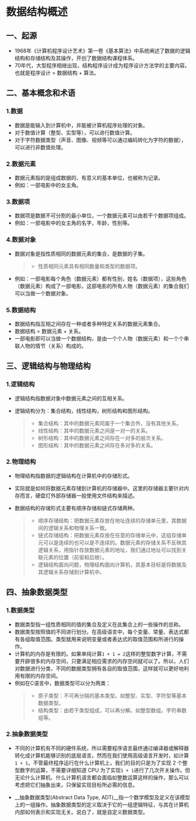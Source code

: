 数据结构概述
====================

## 一、起源

* 1968年《计算机程序设计艺术》第一卷《基本算法》中系统阐述了数据的逻辑结构和存储结构及其操作，开创了数据结构课程体系。
* 70年代，大型程序相继出现，结构程序设计成为程序设计方法学的主要内容。也就是程序设计 = 数据结构 + 算法。

## 二、基本概念和术语

### 1.数据
* 数据是能输入到计算机中，并能被计算机程序处理的对象。
* 对于数值计算（整型、实型等），可以进行数值计算。
* 对于字符数据类型（声音、图像、视频等可以通过编码转化为字符的数据），可以进行非数值处理。

### 2.数据元素
* 数据元素指的是组成数据的、有意义的基本单位，也被称为记录。
* 例如：一部电影中的女主角。

### 3.数据项
* 数据项是数据不可分割的最小单位，一个数据元素可以由若干个数据项组成。
* 例如：一部电影中的女主角的名字，年龄，性别等。

### 4.数据对象
* 数据对象是指性质相同的数据元素的集合，是数据的子集。
    > * 性质相同元素具有相同数量和类型的数据项。
* 例如：一部电影每个角色（数据元素）都有性别，姓名（数据项），这些角色（数据元素）构成了一部电影，这部电影的所有人物（数据元素）的集合我们可以当做一个数据对象。

### 5.数据结构
* 数据结构指互相之间存在一种或者多种特定关系的数据元素集合。
* 数据结构 = 数据元素 + 关系。
* 一部电影即可以当做一个数据结构，是由一个个人物（数据元素）和一个个串联人物的情节（关系）构成的。

## 三、逻辑结构与物理结构

### 1.逻辑结构
* 逻辑结构指数据对象中数据元素之间的互相关系。

* 逻辑结构分为：集合结构，线性结构，树形结构和图形结构。
    > * 集合结构：其中的数据元素同属于一个集合外，没有其他关系。
    > * 线性结构：其中的数据元素之间是一对一的关系。
    > * 树形结构：其中的数据元素之间存在一对多的层次关系。
    > * 图形结构：其中的数据元素之间存在多对多的关系。

### 2.物理结构
* 物理结构指数据的逻辑结构在计算机中的存储形式。
* 实际就是如何将数据元素存储到计算机的存储器中。这里的存储器主要针对内存而言，硬盘灯外部存储器一般使用文件结构来描述。

* 数据结构的存储形式主要有顺序存储和链式存储两种。
    > * 顺序存储结构：把数据元素存放在地址连续的存储单元里，其数据间的逻辑关系和物理关系一致。
    > * 链式存储结构：把数据元素存放在任意的存储单元中，这组存储单元可以是连续的也可以是不连续的。数据元素的存储关系不反映其逻辑关系，用指针存放数据元素的地址，我们通过地址可以找到关联元素的位置（前驱和后继）。
    > * 逻辑结构面向问题，物理结构面向计算机，其基本目标是将数据及其逻辑关系存储到计算机中。

## 四、抽象数据类型

### 1.数据类型
* 数据类型指一组性质相同的值的集合及定义在此集合上的一些操作的总称。
* 数据类型按照值的不同进行划分。在高级语言中，每个变量、常量、表达式都有各组取值范围。类型就用来说明变量或者表达式的取值范围和所进行的操作。
* 计算机的内存是有限的。如果单纯计算`1 + 1 = 2`这样的整型数字计算，不需要开辟很多的内存空间，只要满足相应需求的内存空间就可以了。所以，人们对数据进行分类，不同的数据类型拥有各自的取值范围，这样就可以更好地利用有限的内存空间。
* 例如在C语言中，数据类型可以分为两类：
    > * 原子类型：不可再分隔的基本类型。如整型、实型、字符型等基本数据类型。
    > * 结构类型：由若干类型组成，可以再分解。如整型数组，字符串数组等。

### 2.抽象数据类型
* 不同的计算机有不同的硬件系统，所以需要程序语言最终通过编译器或解释器转化成计算机能够识别的底层语言。然而在我们使用高级语言开发时，如计算`1 + 1`，不管最终程序运行在什么计算机上，我们的目的只是为了实现 2 个整型数字的运算，不需要详细知道 CPU 为了实现`1 + 1`进行了几次开关操作。但无论什么计算机、什么计算机语言都会面临如整数运算这样的操作，那么可以考虑把它们抽象出来，只保留实现目标所必需的信息。

* __抽象数据类型(Abstract Data Type, ADT)__指一个数学模型及定义在该模型上的一组操作。抽象数据类型的定义取决于它的一组逻辑特征，与其在计算机内部如何表示和实现无关。说白了，就是自定义数据类型。